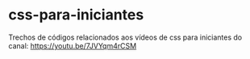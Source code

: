 # css-para-iniciantes
Trechos de códigos relacionados aos vídeos de css para iniciantes do canal: https://youtu.be/7JVYqm4rCSM
